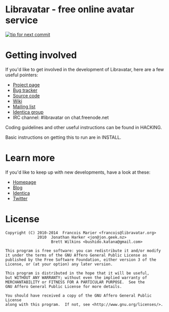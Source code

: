 Libravatar - free online avatar service
=======================================

[![tip for next commit](http://prime4commit.com/projects/160.svg)](http://prime4commit.com/projects/160)

# Getting involved

If you'd like to get involved in the development of Libravatar, here
are a few useful pointers:

* [Project page](https://www.launchpad.net/libravatar)
* [Bug tracker](https://bugs.launchpad.net/libravatar)
* [Source code](https://git.nzoss.org.nz/libravatar/libravatar)
* [Wiki](http://wiki.libravatar.org)
* [Mailing list](https://launchpad.net/~libravatar-fans)
* [Identica group](http://identi.ca/group/libravatar)
* IRC channel: #libravatar on chat.freenode.net

Coding guidelines and other useful instructions can be found in HACKING.

Basic instructions on getting this to run are in INSTALL.


# Learn more

If you'd like to keep up with new developments, have a look at these:

* [Homepage](https://www.libravatar.org)
* [Blog](http://blog.libravatar.org)
* [Identica](http://identi.ca/libravatar)
* [Twitter](http://twitter.com/libravatar)

# License

    Copyright (C) 2010-2014  Francois Marier <francois@libravatar.org>
                  2010  Jonathan Harker <jon@jon.geek.nz>
                        Brett Wilkins <bushido.katana@gmail.com>

    This program is free software: you can redistribute it and/or modify
    it under the terms of the GNU Affero General Public License as
    published by the Free Software Foundation, either version 3 of the
    License, or (at your option) any later version.

    This program is distributed in the hope that it will be useful,
    but WITHOUT ANY WARRANTY; without even the implied warranty of
    MERCHANTABILITY or FITNESS FOR A PARTICULAR PURPOSE.  See the
    GNU Affero General Public License for more details.

    You should have received a copy of the GNU Affero General Public License
    along with this program.  If not, see <http://www.gnu.org/licenses/>.

